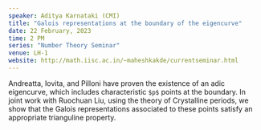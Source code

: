 ```yaml
---
speaker: Aditya Karnataki (CMI)
title: "Galois representations at the boundary of the eigencurve"
date: 22 February, 2023
time: 2 PM
series: "Number Theory Seminar"
venue: LH-1
website: http://math.iisc.ac.in/~maheshkakde/currentseminar.html
---
```


Andreatta, Iovita, and Pilloni have proven the existence of an adic eigencurve, which includes characteristic `$p$` points at the boundary. In joint work with Ruochuan Liu, using the theory of Crystalline periods, we show that the Galois representations associated to these points satisfy an appropriate trianguline property.

